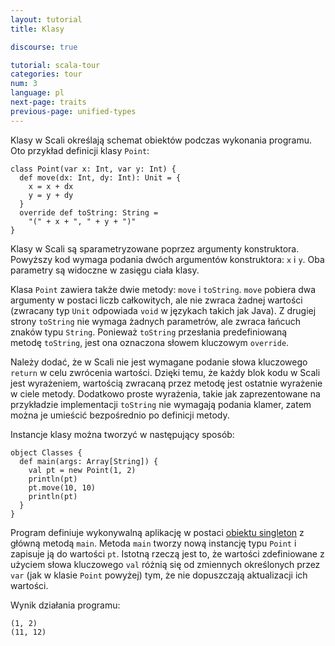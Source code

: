 ```yaml
---
layout: tutorial
title: Klasy

discourse: true

tutorial: scala-tour
categories: tour
num: 3
language: pl
next-page: traits
previous-page: unified-types
---
```


Klasy w Scali określają schemat obiektów podczas wykonania programu. Oto przykład definicji klasy `Point`:

```tut
class Point(var x: Int, var y: Int) {
  def move(dx: Int, dy: Int): Unit = {
    x = x + dx
    y = y + dy
  }
  override def toString: String =
    "(" + x + ", " + y + ")"
}
```

Klasy w Scali są sparametryzowane poprzez argumenty konstruktora. Powyższy kod wymaga podania dwóch argumentów konstruktora: `x` i `y`. Oba parametry są widoczne w zasięgu ciała klasy.

Klasa `Point` zawiera także dwie metody: `move` i `toString`. `move` pobiera dwa argumenty w postaci liczb całkowitych, ale nie zwraca żadnej wartości (zwracany typ `Unit` odpowiada `void` w językach takich jak Java). Z drugiej strony `toString` nie wymaga żadnych parametrów, ale zwraca łańcuch znaków typu `String`. Ponieważ `toString` przesłania predefiniowaną metodę `toString`, jest ona oznaczona słowem kluczowym `override`.

Należy dodać, że w Scali nie jest wymagane podanie słowa kluczowego `return` w celu zwrócenia wartości. Dzięki temu, że każdy blok kodu w Scali jest wyrażeniem, wartością zwracaną przez metodę jest ostatnie wyrażenie w ciele metody. Dodatkowo proste wyrażenia, takie jak zaprezentowane na przykładzie implementacji `toString` nie wymagają podania klamer, zatem można je umieścić bezpośrednio po definicji metody.

Instancje klasy można tworzyć w następujący sposób:

```tut
object Classes {
  def main(args: Array[String]) {
    val pt = new Point(1, 2)
    println(pt)
    pt.move(10, 10)
    println(pt)
  }
}
```

Program definiuje wykonywalną aplikację w postaci [obiektu singleton](singleton-objects.html) z główną metodą `main`. Metoda `main` tworzy nową instancję typu `Point` i zapisuje ją do wartości `pt`. Istotną rzeczą jest to, że wartości zdefiniowane z użyciem słowa kluczowego `val` różnią się od zmiennych określonych przez `var` (jak w klasie `Point` powyżej) tym, że nie dopuszczają aktualizacji ich wartości.

Wynik działania programu:

```
(1, 2)
(11, 12)
```
